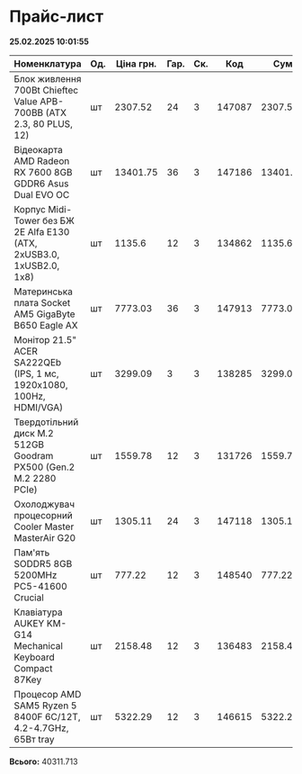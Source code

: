 # Прайс-лист  
**25.02.2025 10:01:55**  

| Номенклатура | Од. | Ціна грн. | Гар. | Ск. | Код | Сума | Фото |
|-------------|----|---------|----|----|-------|--------|------|
| Блок живлення 700Bt Chieftec Value APB-700BB (ATX 2.3, 80 PLUS, 12) | шт | 2307.52 | 24 | 3 | 147087 | 2307.5225 | [Фото](https://www.google.com/imgres?q=APB-700B8&imgurl=https%3A%2F%2Fe.428.ua%2Fimg%2F3611500%2F3000%2F2000%2Fblok_pitaniya_700w_chieftec_apb-700b8~704~555.jpg) |
| Відеокарта AMD Radeon RX 7600 8GB GDDR6 Asus Dual EVO OC | шт | 13401.75 | 36 | 3 | 147186 | 13401.75 | [Фото](https://www.google.com/url?sa=i&url=https%3A%2F%2Ftelemart.ua%2Fua%2Fproducts%2Fasus-radeon-rx-7600-dual-evo-oc-8192mb-dual-rx7600-o8g-evo%2F) |
| Корпус Midi-Tower без БЖ 2E Alfa E130 (ATX, 2xUSB3.0, 1xUSB2.0, 1x8) | шт | 1135.6 | 12 | 3 | 134862 | 1135.6 | [Фото](https://www.google.com/url?sa=i&url=https%3A%2F%2F2e.ua%2Fproducts%2Fkorpus-2e-alfa-e130%2F) |
| Материнська плата Socket AM5 GigaByte B650 Eagle AX | шт | 7773.03 | 36 | 3 | 147913 | 7773.0315 | [Фото](https://www.google.com/url?sa=i&url=https%3A%2F%2Ftelemart.ua%2Fproducts%2Fgigabyte-b650-eagle-ax-sam5-amd-b650%2F) |
| Монітор 21.5" ACER SA222QEb (IPS, 1 мс, 1920x1080, 100Hz, HDMI/VGA) | шт | 3299.09 | 3 | 3 | 138285 | 3299.085 | [Фото](https://www.google.com/url?sa=i&url=https%3A%2F%2Fhard.rozetka.com.ua%2Fua%2Facer-umws2eee01%2Fp398834547%2F) |
| Твердотільний диск M.2 512GB Goodram PX500 (Gen.2 M.2 2280 PCIe) | шт | 1559.78 | 12 | 3 | 131726 | 1559.78 | [Фото](https://www.google.com/url?sa=i&url=https%3A%2F%2Fhard.rozetka.com.ua%2Fgoodram-ssdpr-px500-256-80-g2%2Fp354111201%2F) |
| Охолоджувач процесорний Cooler Master MasterAir G20 | шт | 1305.11 | 24 | 3 | 147118 | 1305.105 | [Фото](https://www.google.com/url?sa=i&url=https%3A%2F%2Fhard.rozetka.com.ua%2Fua%2Fcooler_master_map_g2pn_126pc_r1%2Fp195451908%2F) |
| Пам'ять SODDR5 8GB 5200MHz PC5-41600 Crucial | шт | 777.22 | 12 | 3 | 148540 | 777.22 | [Фото](https://www.google.com/url?sa=i&url=https%3A%2F%2Fwww.amazon.co.uk%2FCrucial-5600MHz-5200MHz-4800MHz-CT8G56C46S5%2Fdp%2FB0C79F1T23) |
| Клавіатура AUKEY KM-G14 Mechanical Keyboard Compact 87Key | шт | 2158.48 | 12 | 3 | 136483 | 2158.475 | [Фото](https://www.google.com/url?sa=i&url=https%3A%2F%2Fwww.amazon.com%2FMechanical-Keyboard-Compact-Gaming-Software%2Fdp%2FB0BXHHHTRN) |
| Процесор AMD SAM5 Ryzen 5 8400F 6C/12T, 4.2-4.7GHz, 65Вт tray | шт | 5322.29 | 12 | 3 | 146615 | 5322.29 | [Фото](https://www.google.com/url?sa=i&url=https%3A%2F%2Ftouch.com.ua%2Fitem%2Famd-ryzen-5-8400f-100-000001591-ua-119663-protsessory-protsesori%2F) |

**Всього:** 40311.713
